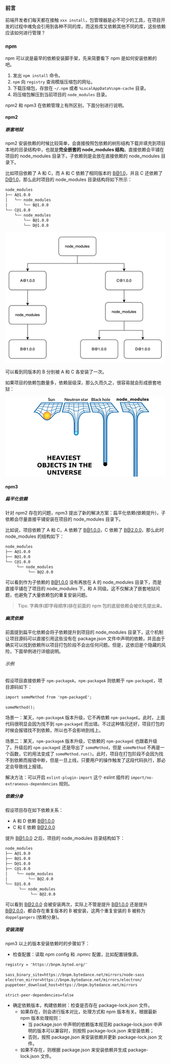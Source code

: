 ### 前言

前端开发者们每天都在接触 `xxx install`，包管理器是必不可少的工具，在项目开发的过程中难免会引用到各种不同的库，而这些库又依赖其他不同的库，这些依赖应该如何进行管理？

### npm

npm 可以说是最早的依赖安装脚手架，先来简要看下 npm 是如何安装依赖的吧。

1. 发出 `npm install` 命令。
2. `npm` 向 `registry` 查询模版压缩包的网址。
3. 下载压缩包，存放在 `~/.npm` 或者 `%LocalAppData%\npm-cache` 目录。
4. 将压缩包解压到当前项目的 `node_modules` 目录。

npm2 和 npm3 在依赖管理上有所区别，下面分别进行说明。

#### npm2

##### 嵌套地狱

npm2 安装依赖的时候比较简单，会直接按照包依赖的树形结构下载并填充到项目本地的目录结构中，也就是**完全嵌套的 node_modules 结构**。直接依赖会平铺在项目的 node_modules 目录下，子依赖则是会放在直接依赖的 node_modules 目录下。

比如项目依赖了 A 和 C，而 A 和 C 依赖了相同版本的 B@1.0，并且 C 还依赖了 D@1.0，那么此时项目的 node_modules 目录结构将如下所示：

```shell
node_modules
├── A@1.0.0
│   └── node_modules
│       └── B@1.0.0
└── C@1.0.0
    └── node_modules
        └── B@1.0.0
        └── D@1.0.0
```

<img src="../assets/npm2-nested-hell-1.webp">

可以看到同版本的 B 分别被 A 和 C 各安装了一次。

如果项目的依赖包数量多，依赖层级深，那么久而久之，很容易就会形成嵌套地狱：

<img src="../assets/npm2-nested-hell-2.webp">

#### npm3

##### 扁平化依赖

针对 npm2 存在的问题，npm3 提出了新的解决方案：扁平化依赖(依赖提升)，子依赖会尽量直接平铺安装在项目的 node_modules 目录下。

比如说，项目依赖了 A 和 C，A 依赖了 B@1.0.0，C 依赖了 B@2.0.0，那么此时 node_modules 的结构如下：

```shell
node_modules
├── A@1.0.0
├── B@1.0.0
└── C@1.0.0
     └── node_modules
          └── B@2.0.0
```

可以看到作为子依赖的 B@1.0.0 没有再放在 A 的 node_modules 目录下，而是直接平铺在了项目的 node_modules 下，和 A 同级。这不仅解决了嵌套地狱问题，也避免了大量依赖包的重复安装问题。

> Tips: 字典序(即字母顺序)排在前面的 npm 包的底层依赖会被优先提出来。

##### 幽灵依赖

前面提到扁平化依赖会将子依赖提升到项目的 node_modules 目录下，这个机制让项目源码可以直接引用这些没有在 package.json 文件中声明的依赖，并且由于确实可以找到依赖所以项目打包阶段不会出任何问题。但是，这依旧是个隐藏的风险，下面举例进行详细说明。

###### 示例

假设项目直接依赖于 `npm-packageA`，`npm-packageA` 则依赖于 `npm-packageE`，项目源码如下：

```javscript
import someMethod from 'npm-packageE';

someMethod();
```

场景一：某天，`npm-packageA` 版本升级，它不再依赖 `npm-packageE`。此时，上面代码很明显会因为找不到 `npm-packageE` 而出错。不过这种情况还好，项目打包的时候会报错找不到依赖，所以也不会影响到线上。

场景二：某天，`npm-packageA` 版本升级，它依赖的 `npm-packageE` 也跟着升级了。升级后的 `npm-packageE` 还是导出了 `someMethod`，但是 `someMethod` 不再是一个函数，它的用法变成了 `someMethod.run()`。此时，项目在打包阶段不会因为找不到依赖而报错中断，但是一旦上线，只要用户的操作触发了这段代码执行，那必定会导致线上报错。

解决方法：可以开启 `eslint-plugin-import` 这个 eslint 插件的 `import/no-extraneous-dependencies` 规则。

##### 依赖分身

假设项目存在如下依赖关系：

- A 和 D 依赖 B@1.0.0
- C 和 E 依赖 B@2.0.0

提升 B@1.0.0 之后，项目的 node_modules 目录结构如下：

```shell
node_modules
├── A@1.0.0
├── B@1.0.0
├── D@1.0.0
├── C@1.0.0
│    └── node_modules
│         └── B@2.0.0
└── E@1.0.0
      └── node_modules
           └── B@2.0.0
```

可以看到 B@2.0.0 会被安装两次，实际上不管是提升 B@1.0.0 还是提升 B@2.0.0，都会存在重复版本的 B 被安装，这两个重复安装的 B 被称为 `doppelgangers` (依赖分身)。

##### 安装流程

npm3 以上的版本安装依赖时的步骤如下：

- 检查配置：读取 npm config 和 .npmrc 配置，比如配置镜像源。

```
registry = 'https://bnpm.byted.org/'

sass_binary_site=https://bnpm.bytedance.net/mirrors/node-sass
electron_mirror=https://bnpm.bytedance.net/mirrors/electron/
puppeteer_download_host=https://bnpm.bytedance.net/mirrors

strict-peer-dependencies=false
```

- 确定依赖版本，构建依赖树：检查是否存在 package-lock.json 文件。
  - 如果存在，则会进行版本对比，处理方式和 npm 版本有关。根据最新 npm 版本处理规则：
    - 当 package.json 中声明的依赖版本规范和 package-lock.json 中声明的版本可以兼容时，则按照 package-lock.json 来安装依赖；
    - 否则，按照 package.json 来安装依赖并更新 package-lock.json 文件。
  - 如果不存在，则根据 package.json 来安装依赖并生成 package-lock.json 文件。
